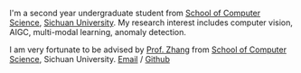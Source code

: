 
I'm a second year undergraduate student from [School of Computer Science](https://cs.scu.edu.cn/), [Sichuan University](https://www.scu.edu.cn/). My research interest includes computer vision, AIGC, multi-modal learning, anomaly detection.

I am very fortunate to be advised by [Prof. Zhang](https://vs.scu.edu.cn/info/1062/1369.htm/) from [School of Computer Science](https://cs.scu.edu.cn/), Sichuan University.
[Email](kangborui@stu.scu.edu.cn) / [Github](https://github.com/boringKey)



